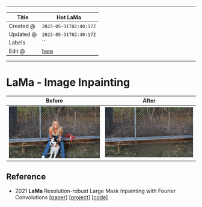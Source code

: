 -----

| Title     | Hot LaMa                                              |
| --------- | ----------------------------------------------------- |
| Created @ | `2023-05-31T02:40:17Z`                                |
| Updated @ | `2023-05-31T02:40:17Z`                                |
| Labels    | \`\`                                                  |
| Edit @    | [here](https://github.com/junxnone/aiwiki/issues/404) |

-----

# LaMa - Image Inpainting

| Before                                                       | After                                                        |
| ------------------------------------------------------------ | ------------------------------------------------------------ |
| ![image](media/f57595337cd8b403c765eacc204b9d088bfda394.png) | ![image](media/156e1bb257ca9417247bda97a43dec5399f3d50d.png) |

## Reference

  - 2021 **LaMa** Resolution-robust Large Mask Inpainting with Fourier
    Convolutions \[[paper](https://arxiv.org/abs/2109.07161)\]
    \[[project](https://advimman.github.io/lama-project/)\]
    \[[code](https://github.com/advimman/lama)\]
